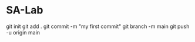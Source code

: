 # SA-Lab



git init
git add .
git commit -m "my first commit"
git branch -m main
git push -u origin main
